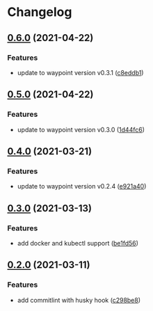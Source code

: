 # Changelog

## [0.6.0](https://github.com/sebastiangaiser/waypoint-docker/compare/v0.5.0...v0.6.0) (2021-04-22)


### Features

* update to waypoint version v0.3.1 ([c8eddb1](https://github.com/sebastiangaiser/waypoint-docker/commit/c8eddb13db5e9d31232a9a7ef77e894cbd5cd5d0))

## [0.5.0](https://github.com/sebastiangaiser/waypoint-docker/compare/v0.4.0...v0.5.0) (2021-04-22)


### Features

* update to waypoint version v0.3.0 ([1d44fc6](https://github.com/sebastiangaiser/waypoint-docker/commit/1d44fc62978d1e2b8fb2c1df79b6900d58940766))

## [0.4.0](https://github.com/sebastiangaiser/waypoint-docker/compare/v0.3.0...v0.4.0) (2021-03-21)


### Features

* update to waypoint version v0.2.4 ([e921a40](https://github.com/sebastiangaiser/waypoint-docker/commit/e921a40da609742cd89825a1a5332d75edd3ad39))

## [0.3.0](https://github.com/sebastiangaiser/waypoint-docker/compare/v0.2.0...v0.3.0) (2021-03-13)


### Features

* add docker and kubectl support ([be1fd56](https://github.com/sebastiangaiser/waypoint-docker/commit/be1fd56d5cfac997452a6c094da63d9cfcf5686f))

## [0.2.0](https://github.com/sebastiangaiser/waypoint-docker/compare/v0.1.0...v0.2.0) (2021-03-11)


### Features

* add commitlint with husky hook ([c298be8](https://github.com/sebastiangaiser/waypoint-docker/commit/c298be899b09873fd9d307c7680a1fa726687793))
